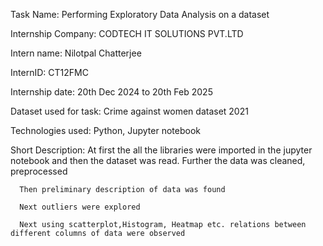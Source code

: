 Task Name: Performing Exploratory Data Analysis on a dataset

Internship Company: CODTECH IT SOLUTIONS PVT.LTD

Intern name: Nilotpal Chatterjee

InternID: CT12FMC

Internship date: 20th Dec 2024 to 20th Feb 2025

Dataset used for task: Crime against women dataset 2021

Technologies used: Python, Jupyter notebook

Short Description:
      At first the all the libraries were imported in the jupyter notebook and then the dataset was read. Further the data was cleaned, preprocessed 
      
      Then preliminary description of data was found
      
      Next outliers were explored
      
      Next using scatterplot,Histogram, Heatmap etc. relations between different columns of data were observed

